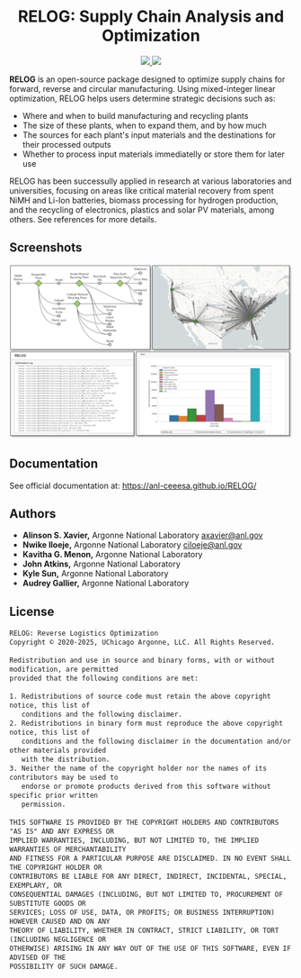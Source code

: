 <h1 align="center">RELOG: Supply Chain Analysis and Optimization</h1>
<p align="center">
  <a href="https://doi.org/10.5281/zenodo.4302341">
    <img src="https://zenodo.org/badge/DOI/10.5281/zenodo.4302341.svg">
  </a>
  <a href="https://github.com/ANL-CEEESA/RELOG/releases/">
    <img src="https://img.shields.io/github/v/release/ANL-CEEESA/RELOG?include_prereleases&label=pre-release">
  </a>
</p>

**RELOG** is an open-source package designed to optimize supply chains for
forward, reverse and circular manufacturing. Using mixed-integer linear
optimization, RELOG helps users determine strategic decisions such as:

- Where and when to build manufacturing and recycling plants
- The size of these plants, when to expand them, and by how much
- The sources for each plant's input materials and the destinations for their
  processed outputs
- Whether to process input materials immediatelly or store them for later use

RELOG has been successully applied in research at various laboratories and
universities, focusing on areas like critical material recovery from spent NiMH
and Li-Ion batteries, biomass processing for hydrogen production, and the
recycling of electronics, plastics and solar PV materials, among others. See
references for more details.

## Screenshots

<img src="https://raw.githubusercontent.com/ANL-CEEESA/RELOG/refs/heads/circular/docs/src/assets/relog.png" width="1000px"/>

## Documentation

See official documentation at: https://anl-ceeesa.github.io/RELOG/

## Authors

- **Alinson S. Xavier,** Argonne National Laboratory <axavier@anl.gov>
- **Nwike Iloeje,** Argonne National Laboratory <ciloeje@anl.gov>
- **Kavitha G. Menon,** Argonne National Laboratory
- **John Atkins,** Argonne National Laboratory
- **Kyle Sun,** Argonne National Laboratory
- **Audrey Gallier,** Argonne National Laboratory

## License

```text
RELOG: Reverse Logistics Optimization
Copyright © 2020-2025, UChicago Argonne, LLC. All Rights Reserved.

Redistribution and use in source and binary forms, with or without modification, are permitted
provided that the following conditions are met:

1. Redistributions of source code must retain the above copyright notice, this list of
   conditions and the following disclaimer.
2. Redistributions in binary form must reproduce the above copyright notice, this list of
   conditions and the following disclaimer in the documentation and/or other materials provided
   with the distribution.
3. Neither the name of the copyright holder nor the names of its contributors may be used to
   endorse or promote products derived from this software without specific prior written
   permission.

THIS SOFTWARE IS PROVIDED BY THE COPYRIGHT HOLDERS AND CONTRIBUTORS "AS IS" AND ANY EXPRESS OR
IMPLIED WARRANTIES, INCLUDING, BUT NOT LIMITED TO, THE IMPLIED WARRANTIES OF MERCHANTABILITY
AND FITNESS FOR A PARTICULAR PURPOSE ARE DISCLAIMED. IN NO EVENT SHALL THE COPYRIGHT HOLDER OR
CONTRIBUTORS BE LIABLE FOR ANY DIRECT, INDIRECT, INCIDENTAL, SPECIAL, EXEMPLARY, OR
CONSEQUENTIAL DAMAGES (INCLUDING, BUT NOT LIMITED TO, PROCUREMENT OF SUBSTITUTE GOODS OR
SERVICES; LOSS OF USE, DATA, OR PROFITS; OR BUSINESS INTERRUPTION) HOWEVER CAUSED AND ON ANY
THEORY OF LIABILITY, WHETHER IN CONTRACT, STRICT LIABILITY, OR TORT (INCLUDING NEGLIGENCE OR
OTHERWISE) ARISING IN ANY WAY OUT OF THE USE OF THIS SOFTWARE, EVEN IF ADVISED OF THE
POSSIBILITY OF SUCH DAMAGE.
```
